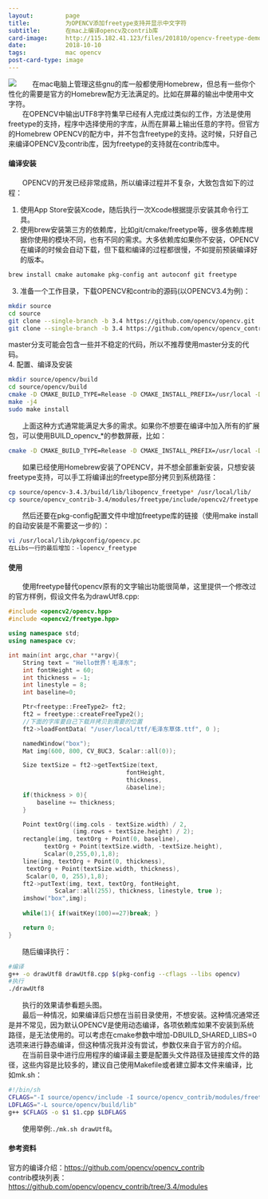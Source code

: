 ```yaml
---
layout:         page
title:          为OPENCV添加freetype支持并显示中文字符
subtitle:       在mac上编译opencv及contrib库
card-image:		http://115.182.41.123/files/201810/opencv-freetype-demo.png
date:           2018-10-10
tags:           mac opencv
post-card-type: image
---
```

![](http://115.182.41.123/files/201810/opencv-freetype-demo.png)
　　在mac电脑上管理这些gnu的库一般都使用Homebrew，但总有一些你个性化的需要是官方的Homebrew配方无法满足的。比如在屏幕的输出中使用中文字符。  
　　在OPENCV中输出UTF8字符集早已经有人完成过类似的工作，方法是使用freetype的支持，程序中选择使用的字库，从而在屏幕上输出任意的字符。但官方的Homebrew OPENCV的配方中，并不包含freetype的支持。这时候，只好自己来编译OPENCV及contrib库，因为freetype的支持就在contrib库中。  
#### 编译安装
　　OPENCV的开发已经非常成熟，所以编译过程并不复杂，大致包含如下的过程：
1. 使用App Store安装Xcode，随后执行一次Xcode根据提示安装其命令行工具。
2. 使用brew安装第三方的依赖库，比如git/cmake/freetype等，很多依赖库根据你使用的模块不同，也有不同的需求。大多依赖库如果你不安装，OPENCV在编译的时候会自动下载，但下载和编译的过程都很慢，不如提前预装编译好的版本。  
```bash
brew install cmake automake pkg-config ant autoconf git freetype
```
3. 准备一个工作目录，下载OPENCV和contrib的源码(以OPENCV3.4为例)：
```bash
mkdir source
cd source
git clone --single-branch -b 3.4 https://github.com/opencv/opencv.git
git clone --single-branch -b 3.4 https://github.com/opencv/opencv_contrib.git
```
master分支可能会包含一些并不稳定的代码，所以不推荐使用master分支的代码。  
4. 配置、编译及安装
```bash
mkdir source/opencv/build
cd source/opencv/build
cmake -D CMAKE_BUILD_TYPE=Release -D CMAKE_INSTALL_PREFIX=/usr/local -D OPENCV_EXTRA_MODULES_PATH=../../opencv_contrib/modules/ ..
make -j4
sudo make install 
```

　　上面这种方式通常能满足大多的需求。如果你不想要在编译中加入所有的扩展包，可以使用BUILD_opencv_*的参数屏蔽，比如：  
```bash
cmake -D CMAKE_BUILD_TYPE=Release -D CMAKE_INSTALL_PREFIX=/usr/local -D OPENCV_EXTRA_MODULES_PATH=../../opencv_contrib/modules/ -DBUILD_opencv_legacy=OFF ..
```
　　如果已经使用Homebrew安装了OPENCV，并不想全部重新安装，只想安装freetype支持，可以手工将编译出的freetype部分拷贝到系统路径：　　
```bash
cp source/opencv-3.4.3/build/lib/libopencv_freetype* /usr/local/lib/
cp source/opencv_contrib-3.4/modules/freetype/include/opencv2/freetype.hpp /usr/local/include/opencv2/
```
　　然后还要在pkg-config配置文件中增加freetype库的链接（使用make install的自动安装是不需要这一步的）：  
```bash
vi /usr/local/lib/pkgconfig/opencv.pc
在Libs一行的最后增加：-lopencv_freetype  
```
#### 使用
　　使用freetype替代opencv原有的文字输出功能很简单，这里提供一个修改过的官方样例，假设文件名为drawUtf8.cpp:  
```cpp
#include <opencv2/opencv.hpp>
#include <opencv2/freetype.hpp>

using namespace std;
using namespace cv;

int main(int argc,char **argv){
	String text = "Hello世界！毛泽东";
	int fontHeight = 60;
	int thickness = -1;
	int linestyle = 8;
	int baseline=0;

	Ptr<freetype::FreeType2> ft2;
	ft2 = freetype::createFreeType2();
	//下面的字库要自己下载并拷贝到需要的位置
	ft2->loadFontData( "/user/local/ttf/毛泽东草体.ttf", 0 );

	namedWindow("box");
	Mat img(600, 800, CV_8UC3, Scalar::all(0));

	Size textSize = ft2->getTextSize(text,
	                             fontHeight,
	                             thickness,
	                             &baseline);
	if(thickness > 0){
	    baseline += thickness;
	}

	Point textOrg((img.cols - textSize.width) / 2,
	              (img.rows + textSize.height) / 2);
	rectangle(img, textOrg + Point(0, baseline),
	      textOrg + Point(textSize.width, -textSize.height),
	      Scalar(0,255,0),1,8);
	line(img, textOrg + Point(0, thickness),
	 textOrg + Point(textSize.width, thickness),
	 Scalar(0, 0, 255),1,8);
	ft2->putText(img, text, textOrg, fontHeight,
	         Scalar::all(255), thickness, linestyle, true );
	imshow("box",img);
	
	while(1){ if(waitKey(100)==27)break; } 

	return 0;
}
```
　　随后编译执行：  
```bash
#编译
g++ -o drawUtf8 drawUtf8.cpp $(pkg-config --cflags --libs opencv)
#执行
./drawUtf8
```
　　执行的效果请参看题头图。  
　　最后一种情况，如果编译后只想在当前目录使用，不想安装。这种情况通常还是并不常见，因为默认OPENCV是使用动态编译，各项依赖库如果不安装到系统路径，是无法使用的。可以考虑在cmake参数中增加-DBUILD_SHARED_LIBS=0选项来进行静态编译，但这种情况我并没有尝试，参数仅来自于官方的介绍。  
　　在当前目录中进行应用程序的编译最主要是配置头文件路径及链接库文件的路径，这些内容是比较多的，建议自己使用Makefile或者建立脚本文件来编译，比如mk.sh：  
```bash
#!/bin/sh
CFLAGS="-I source/opencv/include -I source/opencv_contrib/modules/freetype/include -lopencv_stitching -lopencv_superres -lopencv_videostab -lopencv_aruco -lopencv_bgsegm -lopencv_bioinspired -lopencv_ccalib -lopencv_dnn_objdetect -lopencv_dpm -lopencv_face -lopencv_photo -lopencv_fuzzy -lopencv_hfs -lopencv_img_hash -lopencv_line_descriptor -lopencv_optflow -lopencv_reg -lopencv_rgbd -lopencv_saliency -lopencv_stereo -lopencv_structured_light -lopencv_phase_unwrapping -lopencv_surface_matching -lopencv_tracking -lopencv_datasets -lopencv_dnn -lopencv_plot -lopencv_xfeatures2d -lopencv_shape -lopencv_video -lopencv_ml -lopencv_ximgproc -lopencv_calib3d -lopencv_features2d -lopencv_highgui -lopencv_videoio -lopencv_flann -lopencv_xobjdetect -lopencv_imgcodecs -lopencv_objdetect -lopencv_xphoto -lopencv_imgproc -lopencv_core -lopencv_freetype"
LDFLAGS="-L source/opencv/build/lib"
g++ $CFLAGS -o $1 $1.cpp $LDFLAGS
```
　　使用举例:`./mk.sh drawUtf8`。  

#### 参考资料
官方的编译介绍：<https://github.com/opencv/opencv_contrib>  
contrib模块列表：<https://github.com/opencv/opencv_contrib/tree/3.4/modules>  


